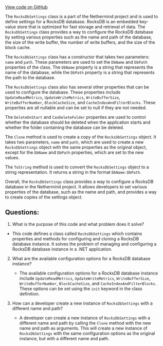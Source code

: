 [View code on GitHub](https://github.com/nethermindeth/nethermind/Nethermind.Db/RocksDbSettings.cs)

The `RocksDbSettings` class is a part of the Nethermind project and is used to define settings for a RocksDB database. RocksDB is an embedded key-value store that is optimized for fast storage and retrieval of data. The `RocksDbSettings` class provides a way to configure the RocksDB database by setting various properties such as the name and path of the database, the size of the write buffer, the number of write buffers, and the size of the block cache.

The `RocksDbSettings` class has a constructor that takes two parameters: `name` and `path`. These parameters are used to set the `DbName` and `DbPath` properties of the class. The `DbName` property is a string that represents the name of the database, while the `DbPath` property is a string that represents the path to the database.

The `RocksDbSettings` class also has several other properties that can be used to configure the database. These properties include `UpdateReadMetrics`, `UpdateWriteMetrics`, `WriteBufferSize`, `WriteBufferNumber`, `BlockCacheSize`, and `CacheIndexAndFilterBlocks`. These properties are all nullable and can be set to null if they are not needed.

The `DeleteOnStart` and `CanDeleteFolder` properties are used to control whether the database should be deleted when the application starts and whether the folder containing the database can be deleted.

The `Clone` method is used to create a copy of the `RocksDbSettings` object. It takes two parameters, `name` and `path`, which are used to create a new `RocksDbSettings` object with the same properties as the original object, except for the `DbName` and `DbPath` properties, which are set to the new values.

The `ToString` method is used to convert the `RocksDbSettings` object to a string representation. It returns a string in the format `DbName:DbPath`.

Overall, the `RocksDbSettings` class provides a way to configure a RocksDB database in the Nethermind project. It allows developers to set various properties of the database, such as the name and path, and provides a way to create copies of the settings object.
## Questions: 
 1. What is the purpose of this code and what problem does it solve?
   - This code defines a class called `RocksDbSettings` which contains properties and methods for configuring and cloning a RocksDB database instance. It solves the problem of managing and configuring a RocksDB database instance in a .NET application.

2. What are the available configuration options for a RocksDB database instance?
   - The available configuration options for a RocksDB database instance include `UpdateReadMetrics`, `UpdateWriteMetrics`, `WriteBufferSize`, `WriteBufferNumber`, `BlockCacheSize`, and `CacheIndexAndFilterBlocks`. These options can be set using the `init` keyword in the class definition.

3. How can a developer create a new instance of `RocksDbSettings` with a different name and path?
   - A developer can create a new instance of `RocksDbSettings` with a different name and path by calling the `Clone` method with the new name and path as arguments. This will create a new instance of `RocksDbSettings` with the same configuration options as the original instance, but with a different name and path.